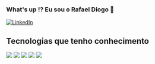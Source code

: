 ### What's up !? Eu sou o Rafael Diogo 👑

[![LinkedIn](https://img.shields.io/badge/LinkedIn-0077B5?style=for-the-badge&logo=linkedin&logoColor=white)](https://www.linkedin.com/in/rafaeldiogo08/)

## Tecnologias que tenho conhecimento

![](https://img.shields.io/badge/HTML5-E34F26?style=for-the-badge&logo=html5&logoColor=white)
![](https://img.shields.io/badge/CSS3-1572B6?style=for-the-badge&logo=css3&logoColor=white)
![](https://img.shields.io/badge/JavaScript-F7DF1E?style=for-the-badge&logo=javascript&logoColor=black)
![](https://img.shields.io/badge/TypeScript-007ACC?style=for-the-badge&logo=typescript&logoColor=white)
![](https://img.shields.io/badge/React-20232A?style=for-the-badge&logo=react&logoColor=61DAFB)







